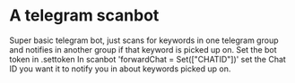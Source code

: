 # A telegram scanbot

Super basic telegram bot, just scans for keywords in one telegram group and notifies in another group if that keyword is picked up on.
Set the bot token in .settoken 
In scanbot 'forwardChat = Set(["CHATID"])' set the Chat ID you want it to notify you in about keywords picked up on.
